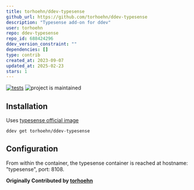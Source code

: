 ```yaml
---
title: torhoehn/ddev-typesense
github_url: https://github.com/torhoehn/ddev-typesense
description: "Typesense add-on for ddev"
user: torhoehn
repo: ddev-typesense
repo_id: 688424296
ddev_version_constraint: ""
dependencies: []
type: contrib
created_at: 2023-09-07
updated_at: 2025-02-23
stars: 1
---
```


[![tests](https://github.com/torhoehn/ddev-typesense/actions/workflows/tests.yml/badge.svg)](https://github.com/torhoehn/ddev-typesense/actions/workflows/tests.yml) ![project is maintained](https://img.shields.io/maintenance/yes/2024.svg)

## Installation

Uses [typesense official image](https://hub.docker.com/r/typesense/typesense/)

`ddev get torhoehn/ddev-typesense`

## Configuration

From within the container, the typesense container is reached at hostname: "typesense", port: 8108.

**Originally Contributed by [torhoehn](https://github.com/torhoehn)**
